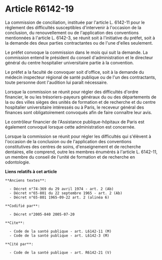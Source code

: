 # Article R6142-19

La commission de conciliation, instituée par l'article L. 6142-11 pour le règlement des difficultés susceptibles d'intervenir
à l'occasion de la conclusion, du renouvellement ou de l'application des conventions mentionnées à l'article L. 6142-3, se
réunit soit à l'initiative du préfet, soit à la demande des deux parties contractantes ou de l'une d'elles seulement.

Le préfet convoque la commission dans le mois qui suit la demande. La commission entend le président du conseil
d'administration et le directeur général du centre hospitalier universitaire partie à la convention.

Le préfet a la faculté de convoquer soit d'office, soit à la demande du médecin inspecteur régional de santé publique ou de
l'un des contractants, toute personne dont l'audition lui paraît nécessaire.

Lorsque la commission se réunit pour régler des difficultés d'ordre financier, le ou les trésoriers-payeurs généraux du ou
des départements de la ou des villes sièges des unités de formation et de recherche et du centre hospitalier universitaire
intéressés ou à Paris, le receveur général des finances sont obligatoirement convoqués afin de faire connaître leur avis.

Le contrôleur financier de l'Assistance publique-hôpitaux de Paris est également convoqué lorsque cette administration est
concernée.

Lorsque la commission se réunit pour régler les difficultés qui s'élèvent à l'occasion de la conclusion ou de l'application
des conventions constitutives des centres de soins, d'enseignement et de recherche dentaires, elle comprend, outre les
membres énumérés à l'article L. 6142-11, un membre du conseil de l'unité de formation et de recherche en odontologie.

**Liens relatifs à cet article**

	**Anciens textes**:

	  - Décret n°74-369 du 29 avril 1974 - art. 2 (Ab)
	  - Décret n°65-801 du 22 septembre 1965 - art. 2 (Ab)
	  - Décret n°65-801 1965-09-22 art. 2 (alinéa 6)

	**Codifié par**:

	  - Décret n°2005-840 2005-07-20

	**Cite**:

	  - Code de la santé publique - art. L6142-11 (M)
	  - Code de la santé publique - art. L6142-3 (M)

	**Cité par**:

	  - Code de la santé publique - art. R6142-21 (V)
